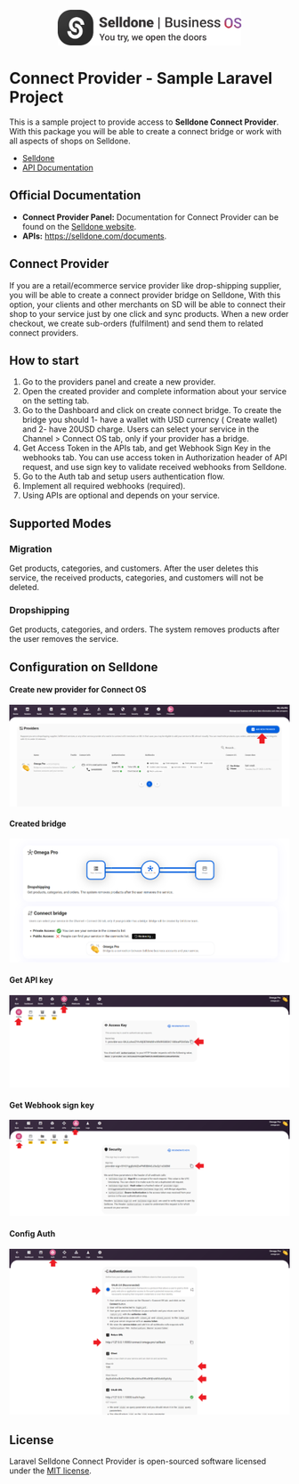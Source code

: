 <p align="center"><img src="./art/logo.png" alt="Selldone Client" height="64"></p>

# Connect Provider - Sample Laravel Project

This is a sample project to provide access to **Selldone Connect Provider**. With this package
you will be able to create a connect bridge or work with all aspects of shops on Selldone.

- [Selldone](https://selldone.com/)
- [API Documentation](https://selldone.com/documents)

## Official Documentation

* **Connect Provider Panel:** Documentation for Connect Provider can be found on
  the [Selldone website](https://selldone.com/shuttle/providers).
* **APIs:** https://selldone.com/documents.

## Connect Provider

If you are a retail/ecommerce service provider like drop-shipping supplier, you will be able to create a connect
provider bridge on Selldone, With this option, your clients and other merchants on SD will be able to connect their shop
to your service just by one click and sync products. When a new order checkout, we create sub-orders  (fulfilment) and
send them to related connect providers.

## How to start

1. Go to the providers panel and create a new provider.
2. Open the created provider and complete information about your service on the setting tab.
3. Go to the Dashboard and click on create connect bridge. To create the bridge you should 1- have a wallet with USD currency ( Create wallet) and 2- have 20USD charge. Users can select your service in the Channel > Connect OS tab, only if your provider has a bridge.
4. Get Access Token in the APIs tab, and get Webhook Sign Key in the webhooks tab. You can use access token in Authorization header of API request, and use sign key to validate received webhooks from Selldone.
5. Go to the Auth tab and setup users authentication flow.
6. Implement all required webhooks (required).
7. Using APIs are optional and depends on your service.


## Supported Modes

###  Migration
Get products, categories, and customers. After the user deletes this service, the received products, categories, and customers will not be deleted.

### Dropshipping
Get products, categories, and orders. The system removes products after the user removes the service.



## Configuration on Selldone

#### Create new provider for Connect OS
<p align="center"><img src="./art/create-provider.png" alt="Create new provider for Connect OS" ></p>

#### Created bridge
<p align="center"><img src="./art/created-bridge.png" alt="Selldone Connect Bridge" ></p>


#### Get API key
<p align="center"><img src="./art/api-key.png" alt="API key" ></p>


#### Get Webhook sign key
<p align="center"><img src="./art/sign-key.png" alt="Sign key" ></p>


#### Config Auth
<p align="center"><img src="./art/auth.png" alt="Auth" ></p>



## License

Laravel Selldone Connect Provider is open-sourced software licensed under the [MIT license](LICENSE.md).
